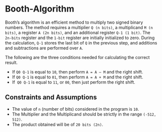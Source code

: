 # Booth-Algorithm

Booth’s algorithm is an efficient method to multiply two signed binary numbers. The method requires a multiplier `Q (n bits)`, a multiplicand `M (n bits)`, a register `A (2n bits)`, and an additional register `Q-1 (1 bit)`. The `2n-bits` register and the `1-bit` register are initially initialized to zero. During the calculation, `Q-1` stores the last bit of `Q` in the previous step, and additions and subtractions are performed over `A`.

The following are the three conditions needed for calculating the correct result.
* If `Q0 Q-1` is equal to `10`, then perform `A = A – M` and the right shift.
* If `Q0 Q-1` is equal to `01`, then perform `A = A + M` and the right shift.
* If` Q0 Q-1` is equal to `11`, or `00`, then just perform the right shift.

## Constraints and Assumptions
* The value of `n` (number of bits) considered in the program is `10`. 
* The Multiplier and the Multiplicand should be strictly in the range `(-512, 512)`. 
* The product obtained will be of `20 bits (2n)`.
